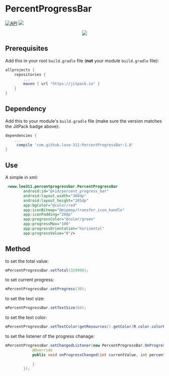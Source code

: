 # PercentProgressBar
[![API](https://img.shields.io/badge/API-15%2B-blue.svg?style=flat)](https://android-arsenal.com/api?level=15) 
[![](https://jitpack.io/v/love-311/PercentProgressBar.svg)](https://jitpack.io/#love-311/PercentProgressBar)
<div align=center>
       <img src="https://github.com/love-311/PercentProgressBar/blob/master/img/img1.png">
</div>

## Prerequisites

Add this in your root `build.gradle` file (**not** your module `build.gradle` file):

```gradle
allprojects {
	repositories {
		...
		maven { url "https://jitpack.io" }
	}
}
```

## Dependency

Add this to your module's `build.gradle` file (make sure the version matches the JitPack badge above):

```gradle
dependencies {
	...
	 compile 'com.github.love-311:PercentProgressBar:1.0'
}
```

## Use
A simple in xml:
```xml
 <www.lee311.percentprogressbar.PercentProgressBar
        android:id="@+id/percent_progress_bar"
        android:layout_width="368dp"
        android:layout_height="205dp"
        app:bgColor="@color/red"
        app:iconBitmap="@mipmap/transfer_icon_handle"
        app:iconPadding="20dp"
        app:progressColor="@color/green"
        app:progressMax="100"
        app:progressOrientation="horizontal"
        app:progressValue="0"/>
```

## Method

to set the total value:
```java
mPercentProgressBar.setTotal(329990);
```

to set current progress:
```java
mPercentProgressBar.setProgress(30);
```

to set the text size:
```java
mPercentProgressBar.setTextSize(64);
```

to set the text color:
```java
mPercentProgressBar.setTextColor(getResources().getColor(R.color.colorPrimary));
```
to set the listener of the progress chanage:
```java
mPercentProgressBar.setChangedListener(new PercentProgressBar.OnProgressChangedListener() {
            @Override
            public void onProgressChanged(int currentValue, int percent) {
                
            }
        });
```
